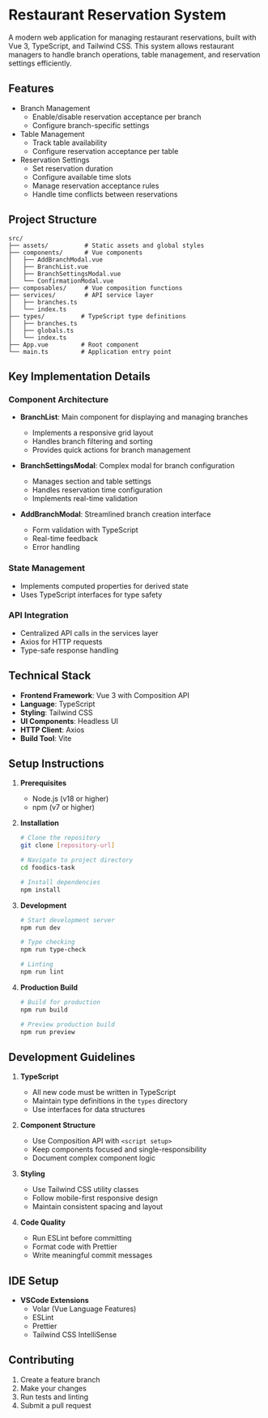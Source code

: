 # Restaurant Reservation System

A modern web application for managing restaurant reservations, built with Vue 3, TypeScript, and Tailwind CSS. This system allows restaurant managers to handle branch operations, table management, and reservation settings efficiently.

## Features

- Branch Management
  - Enable/disable reservation acceptance per branch
  - Configure branch-specific settings
- Table Management
  - Track table availability
  - Configure reservation acceptance per table
- Reservation Settings
  - Set reservation duration
  - Configure available time slots
  - Manage reservation acceptance rules
  - Handle time conflicts between reservations

## Project Structure

```
src/
├── assets/          # Static assets and global styles
├── components/      # Vue components
│   ├── AddBranchModal.vue
│   ├── BranchList.vue
│   ├── BranchSettingsModal.vue
│   └── ConfirmationModal.vue
├── composables/     # Vue composition functions
├── services/        # API service layer
│   ├── branches.ts
│   └── index.ts
├── types/          # TypeScript type definitions
│   ├── branches.ts
│   ├── globals.ts
│   └── index.ts
├── App.vue         # Root component
└── main.ts         # Application entry point
```

## Key Implementation Details

### Component Architecture

- **BranchList**: Main component for displaying and managing branches

  - Implements a responsive grid layout
  - Handles branch filtering and sorting
  - Provides quick actions for branch management

- **BranchSettingsModal**: Complex modal for branch configuration

  - Manages section and table settings
  - Handles reservation time configuration
  - Implements real-time validation

- **AddBranchModal**: Streamlined branch creation interface
  - Form validation with TypeScript
  - Real-time feedback
  - Error handling

### State Management

- Implements computed properties for derived state
- Uses TypeScript interfaces for type safety

### API Integration

- Centralized API calls in the services layer
- Axios for HTTP requests
- Type-safe response handling

## Technical Stack

- **Frontend Framework**: Vue 3 with Composition API
- **Language**: TypeScript
- **Styling**: Tailwind CSS
- **UI Components**: Headless UI
- **HTTP Client**: Axios
- **Build Tool**: Vite

## Setup Instructions

1. **Prerequisites**

   - Node.js (v18 or higher)
   - npm (v7 or higher)

2. **Installation**

   ```sh
   # Clone the repository
   git clone [repository-url]

   # Navigate to project directory
   cd foodics-task

   # Install dependencies
   npm install
   ```

3. **Development**

   ```sh
   # Start development server
   npm run dev

   # Type checking
   npm run type-check

   # Linting
   npm run lint
   ```

4. **Production Build**

   ```sh
   # Build for production
   npm run build

   # Preview production build
   npm run preview
   ```

## Development Guidelines

1. **TypeScript**

   - All new code must be written in TypeScript
   - Maintain type definitions in the `types` directory
   - Use interfaces for data structures

2. **Component Structure**

   - Use Composition API with `<script setup>`
   - Keep components focused and single-responsibility
   - Document complex component logic

3. **Styling**

   - Use Tailwind CSS utility classes
   - Follow mobile-first responsive design
   - Maintain consistent spacing and layout

4. **Code Quality**
   - Run ESLint before committing
   - Format code with Prettier
   - Write meaningful commit messages

## IDE Setup

- **VSCode Extensions**
  - Volar (Vue Language Features)
  - ESLint
  - Prettier
  - Tailwind CSS IntelliSense

## Contributing

1. Create a feature branch
2. Make your changes
3. Run tests and linting
4. Submit a pull request
